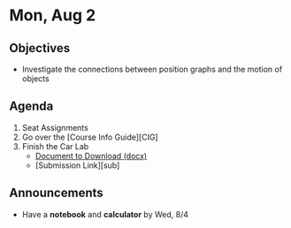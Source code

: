 Mon, Aug 2
=========  

Objectives
------------
- Investigate the connections between position graphs and the motion of objects

Agenda  
---------  

 1. Seat Assignments
 2. Go over the [Course Info Guide][CIG]
 3. Finish the Car Lab
	 - [Document to Download (docx)][docx]
	 - [Submission Link][sub]

Announcements
-------------  
- Have a **notebook** and **calculator** by Wed, 8/4

[docx]: https://avon.schoology.com/course/5138386902/materials/gp/5145136677
[submit]: https://avon.schoology.com/assignment/5144856368/
[exp]: https://youtu.be/znYqB1OTjak?t=115
[acc]: https://www.youtube.com/watch?v=cwpJSqLofKo
<!--stackedit_data:
eyJoaXN0b3J5IjpbLTE0Njg4OTIzNDksLTIxMTQwOTg4ODUsLT
Y4MDIyNzczOSwyMDM0NTE2NTMwLDEzNDgwMTIyODcsMTc0NTcy
ODgwLC0xNDI2NDA3NDA4LDIwNzQ2MTI3MzAsLTE1MjI4MTY4MT
EsODAxMzQ5MjIxLDE3MzAwOTAwMzEsOTU4NzAwNTgsLTExNTQz
MTg4NDIsMTU4NDIxMDIyNywyNjY1NDg3OTUsLTc3NTQ0MjkwNi
wxMjMyMzE2OTU1LDYxODA0MjMzNywxNTgwNzk5NDA1LC0yMDQ3
Nzc4NTg1XX0=
-->